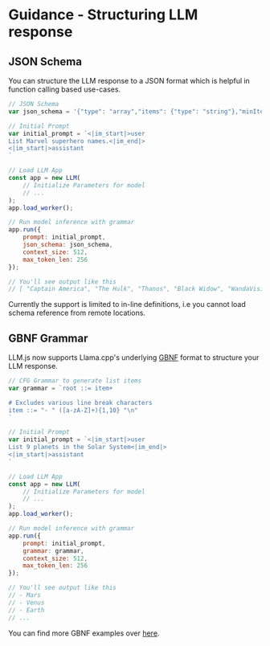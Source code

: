 # Guidance - Structuring LLM response

## JSON Schema

You can structure the LLM response to a JSON format which is helpful in function calling based use-cases.

```js
// JSON Schema
var json_schema = '{"type": "array","items": {"type": "string"},"minItems": 2,"maxItems": 5}'

// Initial Prompt
var initial_prompt = `<|im_start|>user
List Marvel superhero names.<|im_end|>
<|im_start|>assistant
`

// Load LLM App
const app = new LLM(
    // Initialize Parameters for model
    // ...
);
app.load_worker();

// Run model inference with grammar
app.run({
    prompt: initial_prompt,
    json_schema: json_schema,
    context_size: 512,
    max_token_len: 256
});

// You'll see output like this
// [ "Captain America", "The Hulk", "Thanos", "Black Widow", "WandaVision" ]
```

Currently the support is limited to in-line definitions, i.e you cannot load schema reference from remote locations.

## GBNF Grammar

LLM.js now supports Llama.cpp's underlying [GBNF](https://github.com/ggerganov/llama.cpp/blob/master/grammars/README.md) format to structure your LLM response.

```js
// CFG Grammar to generate list items
var grammar = `root ::= item+

# Excludes various line break characters
item ::= "- " ([a-zA-Z]+){1,10} "\n"
`

// Initial Prompt
var initial_prompt = `<|im_start|>user
List 9 planets in the Solar System<|im_end|>
<|im_start|>assistant
`

// Load LLM App
const app = new LLM(
    // Initialize Parameters for model
    // ...
);
app.load_worker();

// Run model inference with grammar
app.run({
    prompt: initial_prompt,
    grammar: grammar,
    context_size: 512,
    max_token_len: 256
});

// You'll see output like this
// - Mars
// - Venus
// - Earth
// ...
```

You can find more GBNF examples over [here](https://github.com/ggerganov/llama.cpp/tree/master/grammars). 
